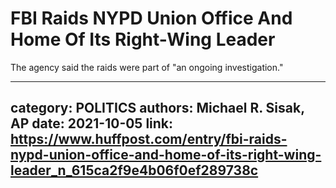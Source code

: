 # FBI Raids NYPD Union Office And Home Of Its Right-Wing Leader

The agency said the raids were part of "an ongoing investigation."

---
category: POLITICS
authors: Michael R. Sisak, AP
date: 2021-10-05
link: https://www.huffpost.com/entry/fbi-raids-nypd-union-office-and-home-of-its-right-wing-leader_n_615ca2f9e4b06f0ef289738c
---
